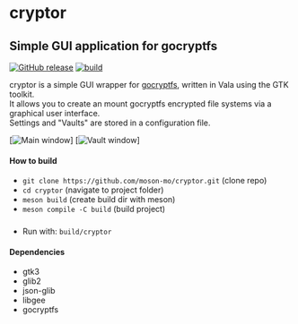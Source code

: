 # cryptor
## Simple GUI application for gocryptfs

[![GitHub release](https://img.shields.io/github/v/tag/moson-mo/cryptor.svg?label=release&sort=semver)](https://github.com/moson-mo/cryptor/releases)
[![build](https://img.shields.io/github/workflow/status/moson-mo/cryptor/build)](https://github.com/moson-mo/cryptor/actions)

cryptor is a simple GUI wrapper for [gocryptfs]("https://github.com/rfjakob/gocryptfs"), written in Vala using the GTK toolkit.  
It allows you to create an mount gocryptfs encrypted file systems via a graphical user interface.  
Settings and "Vaults" are stored in a configuration file.

[![Main window](https://github.com/moson-mo/cryptor/assets/screenshots/cryptor_main.png)]
[![Vault window](https://github.com/moson-mo/cryptor/assets/screenshots/cryptor_vault.png)]

#### How to build

- `git clone https://github.com/moson-mo/cryptor.git` (clone repo)
- `cd cryptor` (navigate to project folder)
- `meson build` (create build dir with meson)
- `meson compile -C build` (build project)
###
- Run with: `build/cryptor`


#### Dependencies

- gtk3
- glib2
- json-glib
- libgee
- gocryptfs